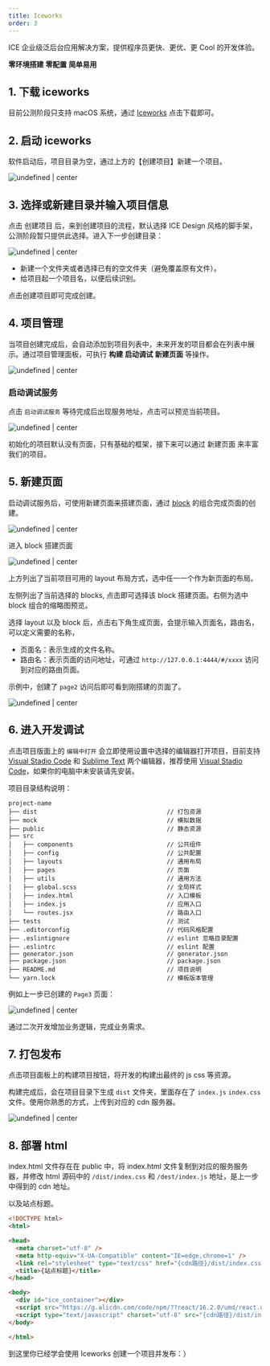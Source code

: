 ```yaml
---
title: Iceworks
order: 3
---
```


ICE 企业级泛后台应用解决方案，提供程序员更快、更优、更 Cool 的开发体验。

**零环境搭建** **零配置** **简单易用**

## 1. 下载 iceworks

目前公测阶段只支持 macOS 系统，通过 [Iceworks](https://alibaba.github.io/ice/#/iceworks) 点击下载即可。

## 2. 启动 iceworks

软件启动后，项目目录为空，通过上方的【创建项目】新建一个项目。

![undefined | center](https://img.alicdn.com/tfs/TB14o5YlsjI8KJjSsppXXXbyVXa-1648-1128.png)

## 3. 选择或新建目录并输入项目信息

点击 创建项目 后，来到创建项目的流程，默认选择 ICE Design 风格的脚手架，公测阶段暂只提供此选择。进入下一步创建目录：

![undefined | center](https://img.alicdn.com/tfs/TB1hJMUi5qAXuNjy1XdXXaYcVXa-1648-1128.png)

* 新建一个文件夹或者选择已有的空文件夹（避免覆盖原有文件）。
* 给项目起一个项目名，以便后续识别。

点击创建项目即可完成创建。

## 4. 项目管理

当项目创建完成后，会自动添加到项目列表中，未来开发的项目都会在列表中展示。通过项目管理面板，可执行 **构建** **启动调试** **新建页面** 等操作。

![undefined | center](https://img.alicdn.com/tfs/TB1o0rOksLJ8KJjy0FnXXcFDpXa-1424-1184.png)

### 启动调试服务

点击 `启动调试服务` 等待完成后出现服务地址，点击可以预览当前项目。

![undefined | center](https://img.alicdn.com/tfs/TB1tsaHksrI8KJjy0FhXXbfnpXa-2586-1398.png)

初始化的项目默认没有页面，只有基础的框架，接下来可以通过 新建页面 来丰富我们的项目。

## 5. 新建页面

启动调试服务后，可使用新建页面来搭建页面，通过 [block](https://alibaba.github.io/ice/#/template/block) 的组合完成页面的创建。

![undefined | center](https://img.alicdn.com/tfs/TB1uiuIkC_I8KJjy0FoXXaFnVXa-1424-1184.png)

进入 block 搭建页面

![undefined | center](https://img.alicdn.com/tfs/TB1boqPlsrI8KJjy0FhXXbfnpXa-1704-1184.png)

上方列出了当前项目可用的 layout 布局方式，选中任一一个作为新页面的布局。

左侧列出了当前选择的 blocks, 点击即可选择该 block 搭建页面。右侧为选中 block 组合的缩略图预览。

选择 layout 以及 block 后，点击右下角生成页面，会提示输入页面名，路由名，可以定义需要的名称，

* 页面名：表示生成的文件名称。
* 路由名：表示页面的访问地址，可通过 `http://127.0.0.1:4444/#/xxxx` 访问到对应的路由页面。

示例中，创建了 `page2` 访问后即可看到刚搭建的页面了。

![undefined | center](https://img.alicdn.com/tfs/TB15mjklv6H8KJjy0FjXXaXepXa-1704-1184.png)

## 6. 进入开发调试

点击项目版面上的 `编辑中打开` 会立即使用设置中选择的编辑器打开项目，目前支持 [Visual Stadio Code](https://code.visualstudio.com/) 和 [Sublime Text](https://www.sublimetext.com/) 两个编辑器，推荐使用 [Visual Stadio Code](https://code.visualstudio.com/)，如果你的电脑中未安装请先安装。

项目目录结构说明：

```
project-name
├── dist                                    // 打包资源
├── mock                                    // 模拟数据
├── public                                  // 静态资源
├── src
│   ├── components                          // 公共组件
│   ├── config                              // 公共配置
│   ├── layouts                             // 通用布局
│   ├── pages                               // 页面
│   ├── utils                               // 通用方法
│   ├── global.scss                         // 全局样式
│   ├── index.html                          // 入口模板
│   ├── index.js                            // 应用入口
│   └── routes.jsx                          // 路由入口
├── tests                                   // 测试
├── .editorconfig                           // 代码风格配置
├── .eslintignore                           // eslint 忽略目录配置
├── .eslintrc                               // eslint 配置
├── generator.json                          // generator.json
├── package.json                            // package.json
├── README.md                               // 项目说明
└── yarn.lock                               // 模板版本管理
```

例如上一步已创建的 `Page3` 页面：

![undefined | center](https://img.alicdn.com/tfs/TB1E912kwvD8KJjy0FlXXagBFXa-1810-1126.png)

通过二次开发增加业务逻辑，完成业务需求。

## 7. 打包发布

点击项目面板上的构建项目按钮，将开发的构建出最终的 js css 等资源。

构建完成后，会在项目目录下生成 `dist` 文件夹，里面存在了 `index.js` `index.css` 文件。使用你熟悉的方式，上传到对应的 cdn 服务器。

![undefined | center](https://img.alicdn.com/tfs/TB1hCjMlx6I8KJjy0FgXXXXzVXa-1082-814.png)

## 8. 部署 html

index.html 文件存在在 public 中，将 index.html 文件复制到对应的服务服务器，并修改 html 源码中的 `/dist/index.css` 和 `/dest/index.js` 地址，是上一步中得到的 cdn 地址。

以及站点标题。

```html
<!DOCTYPE html>
<html>

<head>
  <meta charset="utf-8" />
  <meta http-equiv="X-UA-Compatible" content="IE=edge,chrome=1" />
  <link rel="stylesheet" type="text/css" href="{cdn路径}/dist/index.css">
  <title>{站点标题}</title>
</head>

<body>
  <div id="ice_container"></div>
  <script src="https://g.alicdn.com/code/npm/??react/16.2.0/umd/react.development.js,react-dom/16.2.0/umd/react-dom.development.js"></script>
  <script type="text/javascript" charset="utf-8" src="{cdn路径}/dist/index.js" id="ice-script"></script>
</body>

</html>
```

到这里你已经学会使用 Iceworks 创建一个项目并发布：）
